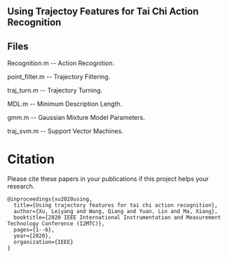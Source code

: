 ## Using Trajectoy Features for Tai Chi Action Recognition 

## Files

Recognition.m -- Action Recognition.

point_filter.m -- Trajectory Filtering.

traj_turn.m -- Trajectory Turning.

MDL.m -- Minimum Description Length.

gmm.m -- Gaussian Mixture Model Parameters.

traj_svm.m -- Support Vector Machines.

# Citation
Please cite these papers in your publications if this project helps your research.

    @inproceedings{xu2020using,
      title={Using trajectory features for tai chi action recognition},
      author={Xu, Leiyang and Wang, Qiang and Yuan, Lin and Ma, Xiang},
      booktitle={2020 IEEE International Instrumentation and Measurement Technology Conference (I2MTC)},
      pages={1--6},
      year={2020},
      organization={IEEE}
    }
    
